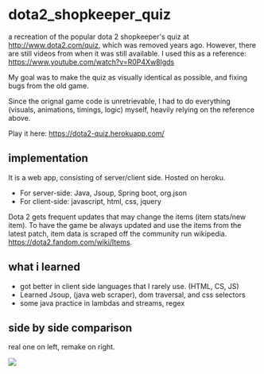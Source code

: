 # dota2_shopkeeper_quiz


a recreation of the popular dota 2 shopkeeper's quiz at http://www.dota2.com/quiz, which was removed years ago. However, there are still videos from when it was still available. I used this as a reference: https://www.youtube.com/watch?v=R0P4Xw8lgds 

My goal was to make the quiz as visually identical as possible, and fixing bugs from the old game.

Since the orignal game code is unretrievable, I had to do everything (visuals, animations, timings, logic) myself,  heavily relying on the reference above. 

Play it here: https://dota2-quiz.herokuapp.com/

## implementation

It is a web app, consisting of server/client side. Hosted on heroku. 

- For server-side: Java, Jsoup, Spring boot, org.json 
- For client-side: javascript, html, css, jquery

Dota 2 gets frequent updates that may change the items (item stats/new item). To have the game be always updated and use the items from the latest patch, item data is scraped off the community run wikipedia. https://dota2.fandom.com/wiki/Items.

## what i learned

- got better in client side languages that I rarely use. (HTML, CS, JS)
- Learned Jsoup, (java web scraper), dom traversal, and css selectors
- some java practice in lambdas and streams, regex

## side by side comparison

real one on left, remake on right.

![](https://github.com/patrickdx/dota2_shopkeeper_quiz/blob/main/dota2gameplay.gif)
